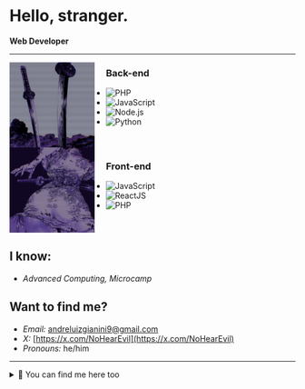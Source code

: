 
# Hello, stranger.

**Web Developer**

---

<img align="left" src="https://github.com/Banimaaru/Banimaaru/blob/main/4KGysVwe.jpeg" width="150" style="margin-right: 20px;" />

### Back-end
- ![PHP](https://img.shields.io/badge/-PHP-9B59B6?style=flat&logo=php&logoColor=white)
- ![JavaScript](https://img.shields.io/badge/-JavaScript-9B59B6?style=flat&logo=javascript&logoColor=white)
- ![Node.js](https://img.shields.io/badge/-Node.js-8E44AD?style=flat&logo=node.js&logoColor=white)
- ![Python](https://img.shields.io/badge/-Python-9B59B6?style=flat&logo=python&logoColor=white)

<br clear="left"/>

<img align="left" src="https://github.com/Banimaaru/Banimaaru/blob/main/OHcQXYB5.jpeg" width="150" style="margin-right: 20px;" />

### Front-end
- ![JavaScript](https://img.shields.io/badge/-JavaScript-9B59B6?style=flat&logo=javascript&logoColor=white)
- ![ReactJS](https://img.shields.io/badge/-ReactJS-8E44AD?style=flat&logo=react&logoColor=white)
- ![PHP](https://img.shields.io/badge/-PHP-9B59B6?style=flat&logo=php&logoColor=white)

<br clear="left"/>

## I know:
- *Advanced Computing, Microcamp*

## Want to find me?
- *Email:* [andreluizgianini9@gmail.com](mailto:andreluizgianini9@gmail.com)
- *X:* [https://x.com/NoHearEvil](https://x.com/NoHearEvil)
- *Pronouns:* he/him

---

<details>
  <summary>🔗 You can find me here too</summary>
  <p align="left">
    <a href="https://www.linkedin.com" target="_blank"><img src="https://img.shields.io/badge/-LinkedIn-9B59B6?style=for-the-badge&logo=linkedin&logoColor=white" alt="LinkedIn"/></a>
  </p>
</details>
